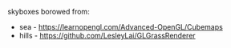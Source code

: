 skyboxes borowed from:
- sea - https://learnopengl.com/Advanced-OpenGL/Cubemaps 
- hills - https://github.com/LesleyLai/GLGrassRenderer